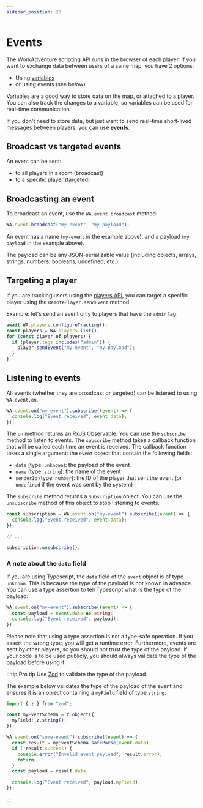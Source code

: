 ```yaml
---
sidebar_position: 20
---
```


# Events

The WorkAdventure scripting API runs in the browser of each player. If you want to exchange data between users of
a same map, you have 2 options:

- Using [variables](./variables.md)
- or using events (see below)

Variables are a good way to store data on the map, or attached to a player. You can also track the changes to a variable,
so variables can be used for real-time communication.

If you don't need to store data, but just want to send real-time short-lived messages between players, you can use **events**.

## Broadcast vs targeted events

An event can be sent:

- to all players in a room (broadcast)
- to a specific player (targeted)

## Broadcasting an event

To broadcast an event, use the `WA.event.broadcast` method:

```typescript
WA.event.broadcast("my-event", "my payload");
```

An event has a name (`my-event` in the example above), and a payload (`my payload` in the example above).

The payload can be any JSON-serializable value (including objects, arrays, strings, numbers, booleans, undefined, etc.).

## Targeting a player

If you are tracking users using the [players API](./references/api-players.md), you can target a specific player using the `RemotePlayer.sendEvent` method:

Example: let's send an event only to players that have the `admin` tag:

```typescript
await WA.players.configureTracking();
const players = WA.players.list();
for (const player of players) {
  if (player.tags.includes("admin")) {
    player.sendEvent("my-event", "my payload");
  }
}
```

## Listening to events

All events (whether they are broadcast or targeted) can be listened to using `WA.event.on`.

```typescript
WA.event.on("my-event").subscribe((event) => {
  console.log("Event received", event.data);
});
```

The `on` method returns an [RxJS Observable](https://rxjs.dev/guide/observable). You can use the `subscribe` method
to listen to events. The `subscribe` method takes a callback function that will be called each time an event is received.
The callback function takes a single argument: the `event` object that contain the following fields:

- `data` (type: `unknown`): the payload of the event
- `name` (type: `string`): the name of the event
- `senderId` (type: `number`): the ID of the player that sent the event (or `undefined` if the event was sent by the system)

The `subscribe` method returns a `Subscription` object. You can use the `unsubscribe` method of this object to stop listening to events.

```typescript
const subscription = WA.event.on("my-event").subscribe((event) => {
  console.log("Event received", event.data);
});

// ...

subscription.unsubscribe();
```

### A note about the `data` field

If you are using Typescript, the `data` field of the `event` object is of type `unknown`. This is because the type of the payload
is not known in advance. You can use a type assertion to tell Typescript what is the type of the payload:

```typescript
WA.event.on("my-event").subscribe((event) => {
  const payload = event.data as string;
  console.log("Event received", payload);
});
```

Please note that using a type assertion is not a type-safe operation. If you assert the wrong type, you will get a runtime error.
Furthermore, events are sent by other players, so you should not trust the type of the payload. If your code is to be used
publicly, you should always validate the type of the payload before using it.

:::tip Pro tip
Use [Zod](https://zod.dev/) to validate the type of the payload.

The example below validates the type of the payload of the event and ensures it is an object containing a `myField` field of type `string`:

```typescript
import { z } from "zod";

const myEventSchema = z.object({
  myField: z.string(),
});

WA.event.on("some-event").subscribe((event) => {
  const result = myEventSchema.safeParse(event.data);
  if (!result.success) {
    console.error("Invalid event payload", result.error);
    return;
  }
  const payload = result.data;

  console.log("Event received", payload.myField);
});
```

:::
